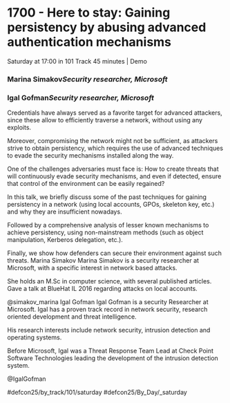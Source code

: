 # 1700 - Here to stay: Gaining persistency by abusing advanced authentication mechanisms
Saturday at 17:00 in 101 Track
45 minutes | Demo
### Marina Simakov*Security researcher, Microsoft*

### Igal Gofman*Security researcher, Microsoft*

Credentials have always served as a favorite target for advanced attackers, since these allow to efficiently traverse a network, without using any exploits.

Moreover, compromising the network might not be sufficient, as attackers strive to obtain persistency, which requires the use of advanced techniques to evade the security mechanisms installed along the way.

One of the challenges adversaries must face is: How to create threats that will continuously evade security mechanisms, and even if detected, ensure that control of the environment can be easily regained? 

In this talk, we briefly discuss some of the past techniques for gaining persistency in a network (using local accounts, GPOs, skeleton key, etc.) and why they are insufficient nowadays.

Followed by a comprehensive analysis of lesser known mechanisms to achieve persistency, using non-mainstream methods (such as object manipulation, Kerberos delegation, etc.).

Finally, we show how defenders can secure their environment against such threats.
Marina Simakov
Marina Simakov is a security researcher at Microsoft, with a specific interest in network based attacks.

She holds an M.Sc in computer science, with several published articles. Gave a talk at BlueHat IL 2016 regarding attacks on local accounts.

@simakov_marina
Igal Gofman
Igal Gofman is a security Researcher at Microsoft. Igal has a proven track record in network security, research oriented development and threat intelligence. 

His research interests include network security, intrusion detection and operating systems.

Before Microsoft, Igal was a Threat Response Team Lead at Check Point Software Technologies leading the development of the intrusion detection system.

@IgalGofman

#defcon25/by_track/101/saturday #defcon25/By_Day/_saturday